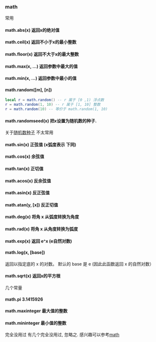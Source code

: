 ### math
常用
#### math.abs(x) 返回x的绝对值
#### math.ceil(x) 返回不小于x的最小整数
#### math.floor(x) 返回不大于x的最大整数
#### math.max(x, ...) 返回参数中最大的值
#### math.min(x, ...) 返回参数中最小的值
#### math.random([m], [n])
```lua
local r = math.random() -- r 属于 [0 ,1) 浮点数
r = math.random(1, 10) -- r 属于 [1, 10] 整数
r = math.random(10) -- 等价于 math.random(1, 10)
```
#### math.randomseed(x) 把x设置为随机数的种子.
关于[随机数种子](https://www.jianshu.com/p/df1c6d3c153a)
不太常用
#### math.sin(x) 正弦值 (x弧度表示 下同)
#### math.cos(x) 余弦值
#### math.tan(x) 正切值
#### math.acos(x) 反余弦值 
#### math.asin(x) 反正弦值
#### math.atan(y, [x]) 反正切值
#### math.deg(x) 将角 x 从弧度转换为角度
#### math.rad(x) 将角 x 从角度转换为弧度
#### math.exp(x) 返回 e^x (e自然对数)
#### math.log(x, [base]) 
返回以指定底的 x 的对数。 默认的 base 是 e (因此此函数返回 x 的自然对数）
#### math.sqrt(x) 返回x的平方根
几个常量
#### math.pi 3.1415926
#### math.maxinteger 最大值的整数
#### math.mininteger 最小值的整数

完全没用过
有几个完全没用过, 忽略之. 感兴趣可以参考[math](https://www.runoob.com/manual/lua53doc/manual.html#6.7)